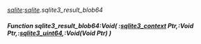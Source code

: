 _[sqlite](../../modules/sqlite/sqlite-module.md):[sqlite](../../modules/sqlite/sqlite-module.md).sqlite3\_result\_blob64_
##### Function sqlite3\_result\_blob64:Void( :[sqlite3_context](../../modules/sqlite/sqlite-sqlite3_context.md) Ptr,:Void Ptr,:[sqlite3_uint64](../../modules/sqlite/sqlite-sqlite3_uint64.md),:Void(Void Ptr) )
